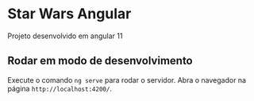 # Star Wars Angular

Projeto desenvolvido em angular 11

## Rodar em modo de desenvolvimento

Execute o comando `ng serve` para rodar o servidor. Abra o navegador na página `http://localhost:4200/`.
